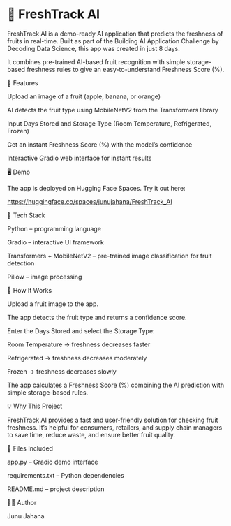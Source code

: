 # 🍎 FreshTrack AI

FreshTrack AI is a demo-ready AI application that predicts the freshness of fruits in real-time. Built as part of the Building AI Application Challenge by Decoding Data Science, this app was created in just 8 days.

It combines pre-trained AI-based fruit recognition with simple storage-based freshness rules to give an easy-to-understand Freshness Score (%).

🚀 Features

Upload an image of a fruit (apple, banana, or orange)

AI detects the fruit type using MobileNetV2 from the Transformers library

Input Days Stored and Storage Type (Room Temperature, Refrigerated, Frozen)

Get an instant Freshness Score (%) with the model’s confidence

Interactive Gradio web interface for instant results

🖥️ Demo

The app is deployed on Hugging Face Spaces. Try it out here:

https://huggingface.co/spaces/junujahana/FreshTrack_AI

🔧 Tech Stack

Python – programming language

Gradio – interactive UI framework

Transformers + MobileNetV2 – pre-trained image classification for fruit detection

Pillow – image processing

📝 How It Works

Upload a fruit image to the app.

The app detects the fruit type and returns a confidence score.

Enter the Days Stored and select the Storage Type:

Room Temperature → freshness decreases faster

Refrigerated → freshness decreases moderately

Frozen → freshness decreases slowly

The app calculates a Freshness Score (%) combining the AI prediction with simple storage-based rules.


💡 Why This Project

FreshTrack AI provides a fast and user-friendly solution for checking fruit freshness.
It’s helpful for consumers, retailers, and supply chain managers to save time, reduce waste, and ensure better fruit quality.

📂 Files Included

app.py – Gradio demo interface

requirements.txt – Python dependencies

README.md – project description


👨‍💻 Author

Junu Jahana
